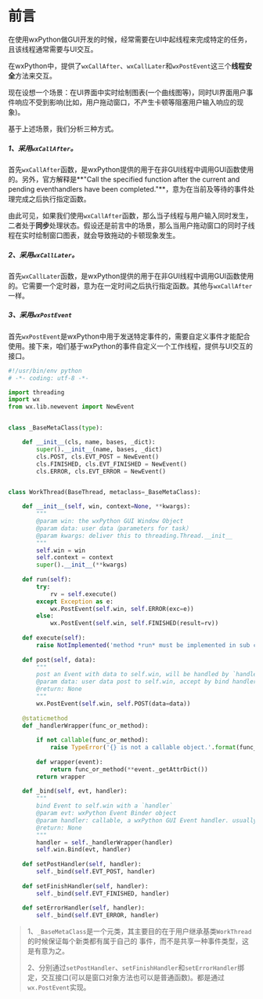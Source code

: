 # 前言

在使用wxPython做GUI开发的时候，经常需要在UI中起线程来完成特定的任务，且该线程通常需要与UI交互。

在wxPython中，提供了`wxCallAfter`、`wxCallLater`和`wxPostEvent`这三个**线程安全**方法来交互。

现在设想一个场景：在UI界面中实时绘制图表(一个曲线图等)，同时UI界面用户事件响应不受到影响(比如，用户拖动窗口，不产生卡顿等阻塞用户输入响应的现象)。

基于上述场景，我们分析三种方式。

##### 1、采用`wxCallAfter`。

首先`wxCallAfter`函数，是wxPython提供的用于在非GUI线程中调用GUI函数使用的。另外，官方解释是**"Call the specified function after the current and pending eventhandlers have been completed."**，意为在当前及等待的事件处理完成之后执行指定函数。

由此可见，如果我们使用`wxCallAfter`函数，那么当子线程与用户输入同时发生，二者处于**同步**处理状态。假设还是前言中的场景，那么当用户拖动窗口的同时子线程在实时绘制窗口图表，就会导致拖动的卡顿现象发生。

##### 2、采用`wxCallLater`。

首先`wxCallLater`函数，是wxPython提供的用于在非GUI线程中调用GUI函数使用的。它需要一个定时器，意为在一定时间之后执行指定函数。其他与`wxCallAfter`一样。

##### 3、采用`wxPostEvent`

首先`wxPostEvent`是wxPython中用于发送特定事件的，需要自定义事件才能配合使用。接下来，咱们基于wxPython的事件自定义一个工作线程，提供与UI交互的接口。

```python
#!/usr/bin/env python
# -*- coding: utf-8 -*-

import threading
import wx
from wx.lib.newevent import NewEvent


class _BaseMetaClass(type):

    def __init__(cls, name, bases, _dict):
        super().__init__(name, bases, _dict)
        cls.POST, cls.EVT_POST = NewEvent()
        cls.FINISHED, cls.EVT_FINISHED = NewEvent()
        cls.ERROR, cls.EVT_ERROR = NewEvent()


class WorkThread(BaseThread, metaclass=_BaseMetaClass):

    def __init__(self, win, context=None, **kwargs):
        """
        @param win: the wxPython GUI Window Object
        @param data: user data（parameters for task）
        @param kwargs: deliver this to threading.Thread.__init__
        """
        self.win = win
        self.context = context
        super().__init__(**kwargs)
    
    def run(self):
        try:
            rv = self.execute()
        except Exception as e:
            wx.PostEvent(self.win, self.ERROR(exc=e))
        else:
            wx.PostEvent(self.win, self.FINISHED(result=rv))
    
    def execute(self):
        raise NotImplemented('method *run* must be implemented in sub class.')
    
    def post(self, data):
        """
        post an Event with data to self.win, will be handled by `handler` we bind.
        @param data: user data post to self.win, accept by bind handler
        @return: None
        """
        wx.PostEvent(self.win, self.POST(data=data))
    
    @staticmethod
    def _handlerWrapper(func_or_method):
    
        if not callable(func_or_method):
            raise TypeError('{} is not a callable object.'.format(func_or_method))
    
        def wrapper(event):
            return func_or_method(**event._getAttrDict())
        return wrapper
    
    def _bind(self, evt, handler):
        """
        bind Event to self.win with a `handler`
        @param evt: wxPython Event Binder object
        @param handler: callable, a wxPython GUI Event handler. usually be a method of self.win
        @return: None
        """
        handler = self._handlerWrapper(handler)
        self.win.Bind(evt, handler)
    
    def setPostHandler(self, handler):
        self._bind(self.EVT_POST, handler)
    
    def setFinishHandler(self, handler):
        self._bind(self.EVT_FINISHED, handler)
    
    def setErrorHandler(self, handler):
        self._bind(self.EVT_ERROR, handler)
```

> 1、`_BaseMetaClass`是一个元类，其主要目的在于用户继承基类`WorkThread`的时候保证每个新类都有属于自己的 事件，而不是共享一种事件类型，这是有意为之。
>
> 2、分别通过`setPostHandler`、`setFinishHandler`和`setErrorHandler`绑定，交互接口(可以是窗口对象方法也可以是普通函数)。都是通过`wx.PostEvent`实现。